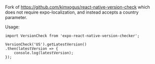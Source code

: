 Fork of https://github.com/kimxogus/react-native-version-check which does not require expo-localization, and instead accepts a country parameter.

Usage:

```
import VersionCheck from 'expo-react-native-version-checker';

VersionCheck('US').getLatestVersion()
.then(latestVersion => {
	console.log(latestVersion);
});
```
